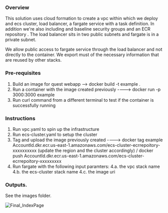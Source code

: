 
### Overview

This solution uses cloud formation to create a vpc within which we deploy and ecs cluster, load balancer, a fargate service with a task definition.
In addition we're also including and baseline security groups and an ECR repository . The load balancer sits in two public subnets and fargate is in a private subnet. 

We allow public access to fargate service through the load balancer and not directly to the container.
We export must of the necessary information that are reused by other stacks. 

### Pre-requisites
1. Build an image for quest webapp --> docker build -t example .
2. Run a container with the image created previously ----> docker run -p 3000:3000 example
3. Run curl command from a different terminal to test if the container is successfully running

### Instructions
1. Run vpc.yaml to spin up the infrastructure
2. Run ecs-cluster.yaml to setup the cluster
3. Tag and upload the image previously created ----> docker tag example AccountId.dkr.ecr.us-east-1.amazonaws.com/ecs-cluster-ecrrepoitory-xxxxxxxxxx (update the region and the cluster accordingly) / docker push AccountId.dkr.ecr.us-east-1.amazonaws.com/ecs-cluster-ecrrepoitory-xxxxxxxxx
4. Run fargate with the following input paramters:
4.a. the vpc stack name
4.b. the ecs-cluster stack name
4.c. the image uri


### Outputs.
See the images folder.

![Final_IndexPage](https://user-images.githubusercontent.com/42192863/138622850-e828601c-f002-4301-9b4e-5579248c2484.png)
